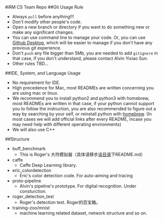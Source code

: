 #iRM CS Team Repo
##Git Usage Rule
* Always `pull` before anything!!!
* Don't modify other people's code.
* Open a new branch or directory if you want to do something new or make any significant changes.
* You can use command line to manage your code. Or, you can use [Github Desktop](https://desktop.github.com/), which will be easier to manage if you don't have any previous git experience.
* Don't `push` any file bigger than 5Mb, you are needed to add `gitignore` in that case, if you don't understand, please contact Alvin Yixiao Sun.
* Other rules TBD...

##IDE, System, and Language Usage
* No requirement for IDE.
* High precedence for Mac, most READMEs are written concerning you are using mac or linux.
* We recommend you to install python2 and python3 with homebrew, most READMEs are written in that case, if your python cannot support you to follow the instruction, you are also recommended to figure out a way by searching by your self, or reinstall python with [homebrew](https://brew.sh/). (In most cases we will add official links after every README, incase you may need help with different operating environments) 
* We will also use C++

##Structure
* buff_benchmark
	* This is Roger's 大符模拟器（具体请移步[该目录](https://github.com/alvinsunyixiao/IlliniRM/tree/master/buff_benchmark)下README.md）
* caffe
	* Caffe Deep Learning library.
* eric_colordetection
	* Eric's color detection code. For auto-aiming and tracing
* proto-pipeline
	* Alvin's pipeline's prototype. For digital recognition. Under consturction.
* roger\_detection_test
	* Roger's detection test. Roger的百宝箱。
* training-zoo/mnist
	* machine learning related dataset, network structure and so on.